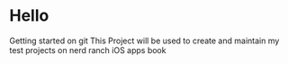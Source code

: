 Hello
=====

Getting started on git
This Project will be used to create and maintain my test projects on nerd ranch iOS apps book
